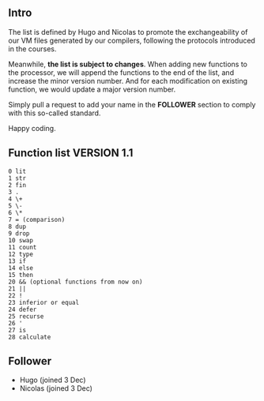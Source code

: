 ## Intro

The list is defined by Hugo and Nicolas to promote the exchangeability of our VM files generated by our compilers, following the protocols introduced in the courses.

Meanwhile, **the list is subject to changes**. When adding new functions to the processor, we will append the functions to the end of the list, and increase the minor version number. And for each modification on existing function, we would update a major version number.

Simply pull a request to add your name in the **FOLLOWER** section to comply with this so-called standard.

Happy coding.

## Function list VERSION 1.1

```
0 lit
1 str
2 fin
3 .
4 \+
5 \-
6 \*
7 = (comparison)
8 dup
9 drop
10 swap
11 count
12 type
13 if
14 else
15 then
20 && (optional functions from now on)
21 ||
22 !
23 inferior or equal
24 defer
25 recurse
26 '
27 is
28 calculate
```

## Follower

+ Hugo (joined 3 Dec)
+ Nicolas (joined 3 Dec)